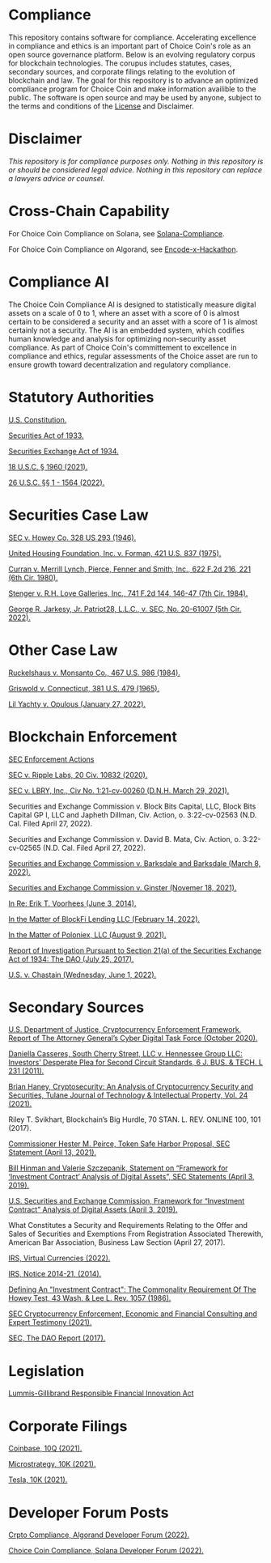 # Compliance
This repository contains software for compliance. Accelerating excellence in compliance and ethics is an important part of Choice Coin's role as an open source governance platform. Below is an evolving regulatory corpus for blockchain technologies. The corupus includes statutes, cases, secondary sources, and corporate filings relating to the evolution of blockchain and law. The goal for this repository is to advance an optimized compliance program for Choice Coin and make information availible to the public. The software is open source and may be used by anyone, subject to the terms and conditions of the [License](https://github.com/ChoiceCoin/Compliance/blob/main/LICENSE) and Disclaimer.

# Disclaimer

*This repository is for compliance purposes only.
Nothing in this repository is or should be considered legal advice. 
Nothing in this repository can replace a lawyers advice or counsel.*

# Cross-Chain Capability

For Choice Coin Compliance on Solana, see [Solana-Compliance](https://github.com/ChoiceCoin/Solana-Compliance). 

For Choice Coin Compliance on Algorand, see [Encode-x-Hackathon](https://github.com/ChoiceCoin/Encode-x-Algorand-Hackathon).

# Compliance AI
The Choice Coin Compliance AI is designed to statistically measure digital assets on a scale of 0 to 1, where an asset with a score of 0 is almost certain to be considered a security and an asset with a score of 1 is almost certainly not a security. The AI is an embedded system, which codifies human knowledge and analysis for optimizing non-security asset compliance. As part of Choice Coin's committement to excellence in compliance and ethics, regular assessments of the Choice asset are run to ensure growth toward decentralization and regulatory compliance.

# Statutory Authorities

[U.S. Constitution.](https://www.law.cornell.edu/constitution/index.html)

[Securities Act of 1933.](https://www.law.cornell.edu/wex/securities_act_of_1933)

[Securities Exchange Act of 1934.](https://www.law.cornell.edu/wex/securities_exchange_act_of_1934)

[18 U.S.C. § 1960 (2021).](https://www.law.cornell.edu/uscode/text/18/1960)

[26 U.S.C. §§ 1 - 1564 (2022).](https://www.law.cornell.edu/uscode/text/26/subtitle-A)

# Securities Case Law

[SEC v. Howey Co. 328 US 293 (1946).](https://tile.loc.gov/storage-services/service/ll/usrep/usrep328/usrep328293/usrep328293.pdf)

[United Housing Foundation, Inc. v. Forman, 421 U.S. 837 (1975).](https://www.lexisnexis.com/community/casebrief/p/casebrief-united-hous-found-inc-v-forman)

[Curran v. Merrill Lynch, Pierce, Fenner and Smith, Inc., 622 F.2d 216, 221 (6th Cir. 1980).](https://supreme.justia.com/cases/federal/us/456/353/)

[Stenger v. R.H. Love Galleries, Inc., 741 F.2d 144, 146-47 (7th Cir. 1984).](https://casetext.com/case/stenger-v-rh-love-galleries-inc)

[George R. Jarkesy, Jr. Patriot28, L.L.C., v. SEC, No. 20-61007 (5th Cir. 2022).](https://www.ca5.uscourts.gov/opinions/pub/20/20-61007-CV0.pdf)

# Other Case Law

[Ruckelshaus v. Monsanto Co., 467 U.S. 986 (1984).](https://supreme.justia.com/cases/federal/us/467/986/)

[Griswold v. Connecticut, 381 U.S. 479 (1965).](https://supreme.justia.com/cases/federal/us/381/479/)

[Lil Yachty v. Opulous (January 27, 2022).](https://www.courthousenews.com/wp-content/uploads/2022/01/lil-yachty-opulous-complaint.pdf.)

# Blockchain Enforcement

[SEC Enforcement Actions](https://www.sec.gov/spotlight/cybersecurity-enforcement-actions)

[SEC v. Ripple Labs, 20 Civ. 10832 (2020).](https://www.sec.gov/litigation/complaints/2020/comp-pr2020-338.pdf)

[SEC v. LBRY, Inc., Civ No. 1:21-cv-00260 (D.N.H. March 29, 2021).](https://www.sec.gov/litigation/litreleases/2021/lr25060.htm)

Securities and Exchange Commission v. Block Bits Capital, LLC, Block Bits Capital GP I, LLC and Japheth Dillman, Civ. Action, o. 3:22-cv-02563 (N.D. Cal. Filed April 27, 2022).

Securities and Exchange Commission v. David B. Mata, Civ. Action, o. 3:22-cv-02565 (N.D. Cal. Filed April 27, 2022).

[Securities and Exchange Commission v. Barksdale and Barksdale (March 8, 2022).](https://www.sec.gov/news/press-release/2022-37?utm_medium=email&utm_source=govdelivery.)

[Securities and Exchange Commission v. Ginster (Novemer 18, 2021).](https://www.sec.gov/news/press-release/2021-237.)

[In Re: Erik T. Voorhees (June 3, 2014).](https://www.sec.gov/news/press-release/2014-111.)

[In the Matter of BlockFi Lending LLC (February 14, 2022).](https://www.sec.gov/news/press-release/2022-26.)

[In the Matter of Poloniex, LLC (August 9, 2021).](https://www.sec.gov/news/press-release/2021-147.)

[Report of Investigation Pursuant to Section 21(a) of the Securities Exchange Act of 1934:
The DAO (July 25, 2017).](https://www.sec.gov/litigation/investreport/34-81207.pdf.)

[U.S. v. Chastain (Wednesday, June 1, 2022).](https://www.justice.gov/usao-sdny/pr/former-employee-nft-marketplace-charged-first-ever-digital-asset-insider-trading-scheme)

# Secondary Sources

[U.S. Department of Justice, Cryptocurrency Enforcement Framework, Report of The Attorney General’s Cyber
Digital Task Force (October 2020).](https://www.justice.gov/archives/ag/page/file/1326061/download)

[Daniella Casseres, South Cherry Street, LLC v. Hennessee Group LLC: Investors’ Desperate Plea for Second
Circuit Standards, 6 J. BUS. & TECH. L 231 (2011).](https://digitalcommons.law.umaryland.edu/jbtl/vol6/iss1/9/)

[Brian Haney, Cryptosecurity: An Analysis of Cryptocurrency Security and Securities, Tulane Journal of Technology & Intellectual Property, Vol. 24 (2021).](https://papers.ssrn.com/sol3/papers.cfm?abstract_id=3880112)

Riley T. Svikhart, Blockchain’s Big Hurdle, 70 STAN. L. REV. ONLINE 100, 101 (2017).

[Commissioner Hester M. Peirce, Token Safe Harbor Proposal, SEC Statement (April 13, 2021).](https://www.sec.gov/news/public-statement/peirce-statement-token-safe-harbor-proposal-2.0)

[Bill Hinman and Valerie Szczepanik, Statement on “Framework for ‘Investment Contract’ Analysis of Digital Assets”, SEC Statements (April 3, 2019).](https://www.sec.gov/news/public-statement/statement-framework-investment-contract-analysis-digital-assets)

[U.S. Securities and Exchange Commission, Framework for “Investment Contract” Analysis of Digital Assets (April 3, 2019).](https://www.sec.gov/corpfin/framework-investment-contract-analysis-digital-assets)

What Constitutes a Security and Requirements Relating to the Offer and Sales of Securities and Exemptions From Registration Associated Therewith, American Bar Association, Business Law Section (April 27, 2017).

[IRS, Virtual Currencies (2022).](https://www.irs.gov/businesses/small-businesses-self-employed/virtual-currencies.)

[IRS, Notice 2014-21, (2014).](https://www.irs.gov/pub/irs-drop/n-14-21.pdf.)

[Defining An "Investment Contract": The Commonality Requirement Of The Howey Test, 43 Wash. & Lee L. Rev. 1057 (1986).](https://scholarlycommons.law.wlu.edu/cgi/viewcontent.cgi?article=2882&context=wlulr.)

[SEC Cryptocurrency Enforcement, Economic and Financial Consulting and Expert Testimony (2021).](https://www.cornerstone.com/wp-content/uploads/2022/01/SEC-Cryptocurrency-Enforcement-2021-Update.pdf.)

[SEC, The DAO Report (2017).](https://www.sec.gov/news/press-release/2017-131)

# Legislation
[Lummis-Gillibrand Responsible Financial Innovation Act](https://www.gillibrand.senate.gov/imo/media/doc/Lummis-Gillibrand%20Responsible%20Financial%20Innovation%20Act%20%5bFinal%5d.pdf)

# Corporate Filings

[Coinbase, 10Q (2021).](https://d18rn0p25nwr6d.cloudfront.net/CIK-0001679788/dcec079b-3237-4ae0-a54d-479ded972ab8.pdf)

[Microstrategy, 10K (2021).](https://www.microstrategy.com/content/dam/website-assets/collateral/financial-documents/financial-document-archive/Form-10-K_01-12-2021.pdf)

[Tesla, 10K (2021).](https://ir.tesla.com/_flysystem/s3/sec/000156459021022604/tsla-10ka_20201231-gen.pdf)

# Developer Forum Posts

[Crpto Compliance, Algorand Developer Forum (2022).](https://forum.algorand.org/t/crypto-compliance/7097)

[Choice Coin Compliance, Solana Developer Forum (2022).](https://forums.solana.com/t/choice-coin-compliance/8372)
